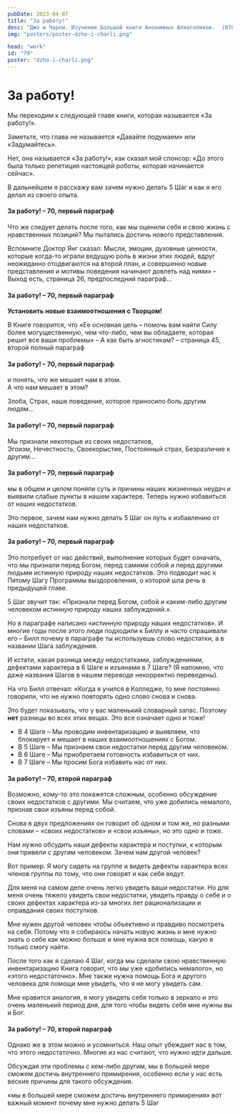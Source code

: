 ```yaml
---
pubDate: 2023-04-07
title: "За работу!"
desc: "Джо и Чарли. Изучение Большой книги Анонимных Алкоголиков.  (078)"
img: "posters/poster-dzho-i-charli.png"

head: "work"
id: "79"
poster: "dzho-i-charli.png"
---
```


# За работу!

Мы переходим к следующей главе книги, которая называется «За работу!».

Заметьте, что глава не называется «Давайте подумаем» или «Задумайтесь».

Нет, она называется «За работу!», как сказал мой спонсор: «До этого была только репетиция настоящей роботы, которая начинается сейчас».

В дальнейшем я расскажу вам зачем нужно делать 5 Шаг и как я его делал из своего опыта.

#### За работу! – 70, первый параграф

Что же следует делать после того, как мы оценили себя и свою жизнь с нравственных позиций? Мы пытались достичь нового представления.

Вспомните Доктор Янг сказал: Мысли, эмоции, духовные ценности, которые когда-то играли ведущую роль в жизни этих людей, вдруг неожиданно отодвигаются на второй план, и совершенно новые представления и мотивы поведения начинают довлеть над ними» – Выход есть, страница 26, предпоследний параграф…

#### За работу! – 70, первый параграф

**Установить новые взаимоотношения с Творцом!**

В Книге говорится, что «Ее основная цель – помочь вам найти Силу более могущественную, чем что-либо, чем вы обладаете, которая решит все ваши проблемы» – А как быть агностикам? – страница 45, второй полный параграф

#### За работу! – 70, первый параграф

и понять, что же мешает нам в этом. <br>
А что нам мешает в этом?

Злоба, Страх, наше поведение, которое приносило боль другим людям…

#### За работу! – 70, первый параграф

Мы признали некоторые из своих недостатков, <br>
Эгоизм, Нечестность, Своекорыстие, Постоянный страх, Безразличие к другим…

#### За работу! – 70, первый параграф

мы в общем и целом поняли суть и причины наших жизненных неудач и выявили слабые пункты в нашем характере. Теперь нужно избавиться от наших недостатков.

Это первое, зачем нам нужно делать 5 Шаг он путь к избавлению от наших недостатков.

#### За работу! – 70, первый параграф

Это потребует от нас действий, выполнение которых будет означать, что мы признали перед Богом, перед самими собой и перед другими людьми истинную природу наших недостатков. Это подводит нас к Пятому Шагу Программы выздоровления, о которой шла речь в предыдущей главе.

5 Шаг звучит так: «Признали перед Богом, собой и каким-либо другим человеком истинную природу наших заблуждений.».

Но в параграфе написано «истинную природу наших недостатков». И многие годы после этого люди подходили к Биллу и часто спрашивали его – Билл почему в параграфе ты используешь слово недостатки, а в названии Шага заблуждения.

И кстати, какая разница между недостатками, заблуждениями, дефектами характера в 6 Шаге и изъянами в 7 Шаге? (Я напомню, что даже названия Шагов в нашем переводе некорректно переведены).

На что Билл отвечал: «Когда я учился в Колледже, то мне постоянно говорили, что не нужно повторять одно слово снова и снова.

Это будет показывать, что у вас маленький словарный запас. Поэтому **нет** разницы во всех этих вещах. Это все означает одно и тоже!

- В 4 Шаге – Мы проводим инвентаризацию и выявляем, что блокирует и мешает в наших взаимоотношениях с Богом.
- В 5 Шаге – Мы признаем свои недостатки перед другим человеком.
- В 6 Шаге – Мы приобретаем готовность избавиться от них.
- В 7 Шаге – Мы просим Бога избавить нас от них.

#### За работу! – 70, второй параграф

Возможно, кому-то это покажется сложным, особенно обсуждение своих недостатков с другими. Мы считаем, что уже добились немалого, признав свои изъяны перед собой.

Снова в двух предложениях он говорит об одном и том же, но разными словами – «своих недостатков» и «свои изъяны», но это одно и тоже.

Нам нужно обсудить наши дефекты характера и поступки, к которым они привели с другим человеком. Зачем нам другой человек?

Вот пример. Я могу сидеть на группе и видеть дефекты характера всех членов группы по тому, что они говорят и как себя ведут.

Для меня на самом деле очень легко увидеть ваши недостатки. Но для меня очень тяжело увидеть свои недостатки, увидеть правду о себе и о своих дефектах характера из-за многих лет рационализации и оправдания своих поступков.

Мне нужен другой человек чтобы объективно и правдиво посмотреть на себя. Потому что я собираюсь начать новую жизнь и мне нужно знать о себе как можно больше и мне нужна вся помощь, какую я только смогу найти.

После того как я сделаю 4 Шаг, когда мы сделали свою нравственную инвентаризацию Книга говорит, что мы уже «добились немалого», но «этого недостаточно». Мне также нужна помощь Бога и другого человека для помощи мне увидеть, что я не могу увидеть сам.

Мне нравится аналогия, я могу увидеть себя только в зеркало и это очень маленький период дня, для того чтобы видеть себя мне нужны вы и Бог.

#### За работу! – 70, второй параграф

Однако же в этом можно и усомниться. Наш опыт убеждает нас в том, что этого недостаточно. Многие из нас считают, что нужно идти дальше.

Обсуждая эти проблемы с кем-либо другим, мы в большей мере сможем достичь внутреннего примирения, особенно если у нас есть веские причины для такого обсуждения.

«мы в большей мере сможем достичь внутреннего примирения» вот важный момент почему мне нужно делать 5 Шаг
